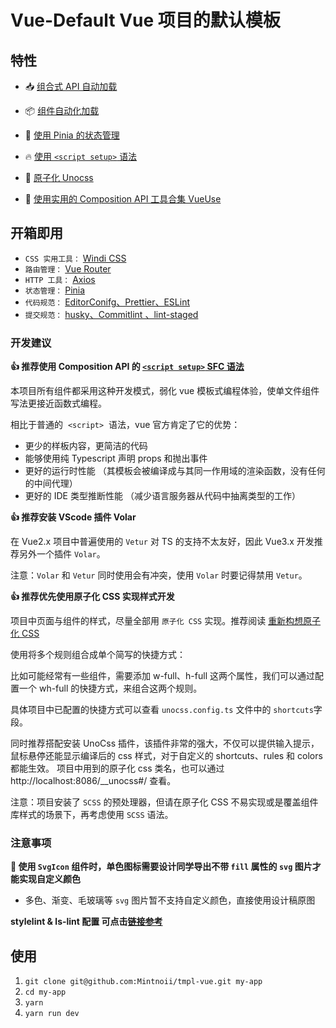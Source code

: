 # Vue-Default Vue 项目的默认模板

## 特性

- 📥 [组合式 API 自动加载](https://github.com/antfu/unplugin-auto-import)

- 📦 [组件自动化加载](https://github.com/antfu/unplugin-vue-components)

- 🍍 [使用 Pinia 的状态管理](https://pinia.esm.dev/)

- 🔥 [使用 `<script setup>` 语法](https://github.com/vuejs/rfcs/pull/227)

- 🎨 [原子化 Unocss](https://unocss.dev/integrations/vite)

- 🚀 [使用实用的 Composition API 工具合集 VueUse](https://github.com/antfu/vueuse)

## 开箱即用

- `CSS 实用工具：` [Windi CSS](https://unocss.dev/integrations/vite)
- `路由管理：` [Vue Router](https://github.com/vuejs/vue-router)
- `HTTP 工具：` [Axios](https://axios-http.com/docs/intro)
- `状态管理：` [Pinia](https://pinia.esm.dev)
- `代码规范：` [EditorConifg、Prettier、ESLint](./.eslintrc.js)
- `提交规范：` [husky、Commitlint 、lint-staged](./.husky/commit-msg)

### 开发建议

**👍 推荐使用 Composition API 的 [`<script setup>` SFC 语法](https://github.com/vuejs/rfcs/pull/227)**

本项目所有组件都采用这种开发模式，弱化 vue 模板式编程体验，使单文件组件写法更接近函数式编程。

相比于普通的  `<script>`  语法，vue 官方肯定了它的优势：

- 更少的样板内容，更简洁的代码
- 能够使用纯 Typescript 声明 props 和抛出事件
- 更好的运行时性能 （其模板会被编译成与其同一作用域的渲染函数，没有任何的中间代理）
- 更好的 IDE 类型推断性能 （减少语言服务器从代码中抽离类型的工作）

**👍 推荐安装 VScode 插件 Volar**

在 Vue2.x 项目中普遍使用的 `Vetur` 对 TS 的支持不太友好，因此 Vue3.x 开发推荐另外一个插件 `Volar`。

注意：`Volar` 和 `Vetur` 同时使用会有冲突，使用 `Volar` 时要记得禁用 `Vetur`。

**👍 推荐优先使用原子化 CSS 实现样式开发**

项目中页面与组件的样式，尽量全部用 `原子化 CSS` 实现。推荐阅读 [重新构想原子化 CSS](https://antfu.me/posts/reimagine-atomic-css-zh)

使用将多个规则组合成单个简写的快捷方式：

比如可能经常有一些组件，需要添加 w-full、h-full 这两个属性，我们可以通过配置一个 wh-full 的快捷方式，来组合这两个规则。

具体项目中已配置的快捷方式可以查看 `unocss.config.ts` 文件中的 `shortcuts`字段。

同时推荐搭配安装 UnoCss 插件，该插件非常的强大，不仅可以提供输入提示，鼠标悬停还能显示编译后的 css 样式，对于自定义的 shortcuts、rules 和 colors 都能生效。
项目中用到的原子化 css 类名，也可以通过 http://localhost:8086/\_\_unocss#/ 查看。

注意：项目安装了 `SCSS` 的预处理器，但请在原子化 CSS 不易实现或是覆盖组件库样式的场景下，再考虑使用 `SCSS` 语法。

### 注意事项

**📌 使用 `SvgIcon` 组件时，单色图标需要设计同学导出不带 `fill` 属性的 `svg` 图片才能实现自定义颜色**

- 多色、渐变、毛玻璃等 `svg` 图片暂不支持自定义颜色，直接使用设计稿原图

**stylelint & ls-lint 配置 可点击[链接参考](https://rsjqcmnt5p.feishu.cn/docx/EnXWdkmCIoMNOlxnPvIcNDuvn4c)**

## 使用

1. `git clone git@github.com:Mintnoii/tmpl-vue.git my-app`
2. `cd my-app`
3. `yarn`
4. `yarn run dev`
